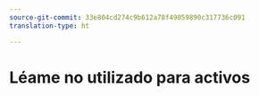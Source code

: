 ```yaml
---
source-git-commit: 33e804cd274c9b612a78f49059890c317736c091
translation-type: ht

---
```

# Léame no utilizado para activos
